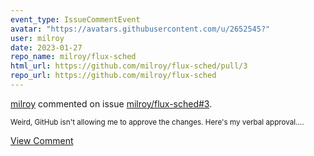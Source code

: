 ```yaml
---
event_type: IssueCommentEvent
avatar: "https://avatars.githubusercontent.com/u/2652545?"
user: milroy
date: 2023-01-27
repo_name: milroy/flux-sched
html_url: https://github.com/milroy/flux-sched/pull/3
repo_url: https://github.com/milroy/flux-sched
---
```


<a href='https://github.com/milroy' target='_blank'>milroy</a> commented on issue <a href='https://github.com/milroy/flux-sched/pull/3' target='_blank'>milroy/flux-sched#3</a>.

<small>Weird, GitHub isn't allowing me to approve the changes. Here's my verbal approval....</small>

<a href='https://github.com/milroy/flux-sched/pull/3' target='_blank'>View Comment</a>
